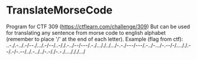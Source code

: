 # TranslateMorseCode
Program for CTF 309 (https://ctflearn.com/challenge/309)
But can be used for translating any sentence from morse code to english alphabet (remember to place '/' at the end of each letter). Example (flag from ctf): ..-./.-../.-/--./.../.-/--/..-/./.-../--/---/.-./..././../.../-.-./---/---/.-../-.../-.--/-/...././.--/.-/-.--/../.-../../-.-/./-.-./..../././.../
